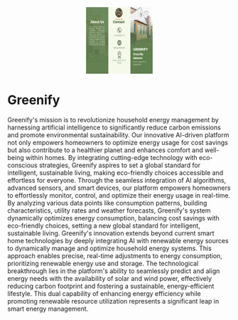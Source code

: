<!-- Banner Image -->
<p align="center">
<img width="150" height="150" src="Brochure_1.jpg">
</p>
  <!--"https://stateimpactcenter.org/images/general/_full/Blog-Powering-Up-for-a-Clean-Energy-Transition-10-12-23.jpg" width="100%">-->

# Greenify
Greenify's mission is to revolutionize household energy management by harnessing artificial intelligence to significantly reduce carbon emissions and promote environmental sustainability. Our innovative AI-driven platform not only empowers homeowners to optimize energy usage for cost savings but also contribute to a healthier planet and enhances comfort and well-being within homes. By integrating cutting-edge technology with eco-conscious strategies, Greenify aspires to set a global standard for intelligent, sustainable living, making eco-friendly choices accessible and effortless for everyone.
Through the seamless integration of AI algorithms, advanced sensors, and smart devices, our platform empowers homeowners to effortlessly monitor, control, and optimize their energy usage in real-time. By analyzing various data points like consumption patterns, building characteristics, utility rates and weather forecasts, Greenify's system dynamically optimizes energy consumption, balancing cost savings with eco-friendly choices, setting a new global standard for intelligent, sustainable living.
Greenify's innovation extends beyond current smart home technologies by deeply integrating AI with renewable energy sources to dynamically manage and optimize household energy systems. This approach enables precise, real-time adjustments to energy consumption, prioritizing renewable energy use and storage. The technological breakthrough lies in the platform's ability to seamlessly predict and align energy needs with the availability of solar and wind power, effectively reducing carbon footprint and fostering a sustainable, energy-efficient lifestyle. This dual capability of enhancing energy efficiency while promoting renewable resource utilization represents a significant leap in smart energy management.
